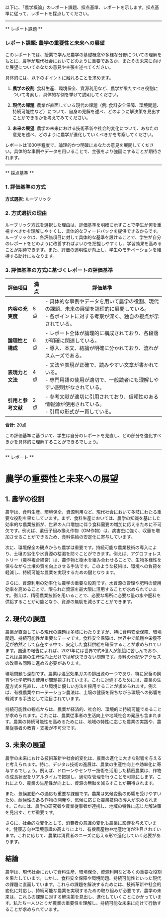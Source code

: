 以下に、「農学概論」のレポート課題、採点基準、レポートを示します。採点基準に従って、レポートを採点してください。

---------------------------------------
** レポート課題 **

### レポート課題: 農学の重要性と未来への展望

このレポートでは、授業で学んだ農学の基礎概念や多様な分野についての理解をもとに、農学が現代社会においてどのように重要であるか、またその未来に向けた展望についてあなたの意見や主張を述べてください。

具体的には、以下のポイントに触れることを求めます。

1. **農学の役割**: 食料生産、環境保全、資源利用など、農学が果たすべき役割について考察し、具体的な例を挙げて説明してください。

2. **現代の課題**: 農業が直面している現代の課題（例: 食料安全保障、環境問題、持続可能性など）について、自身の見解を述べ、どのように解決策を見出すことができるかを考えてみてください。

3. **未来の展望**: 農学の未来における技術革新や社会的変化について、あなたの意見を述べ、どのように農学が進化していくべきかを考察してください。

レポートは1600字程度で、論理的かつ明確にあなたの意見を展開してください。具体的な事例やデータを用いることで、主張をより強固にすることが期待されます。

---------------------------------------
** 採点基準 **

### 1. 評価基準の方式
**方式選択:** ルーブリック

### 2. 方式選択の理由
ルーブリック方式を選択した理由は、評価基準を明確に示すことで学生が何を重視すべきかを理解しやすくし、具体的なフィードバックを提供できるからです。ルーブリックは、各評価項目に対して具体的な基準を設けることで、学生が自分のレポートをどのように改善すればよいかを把握しやすくし、学習効果を高めることが期待できます。また、評価の透明性が向上し、学生のモチベーションを維持する助けにもなります。

### 3. 評価基準の方式に基づくレポートの評価基準

| 評価項目               | 満点 | 評価基準                                                                                     |
|------------------------|------|----------------------------------------------------------------------------------------------|
| **内容の充実度**       | 8点  | - 具体的な事例やデータを用いて農学の役割、現代の課題、未来の展望を論理的に展開している。<br>- 各ポイントに対する考察が深く、独自の視点が示されている。 |
| **論理性と構成**       | 6点  | - レポート全体が論理的に構成されており、各段落が明確に関連している。<br>- 導入、本文、結論が明確に分かれており、流れがスムーズである。 |
| **表現力と文法**       | 4点  | - 文法や表現が正確で、読みやすい文章が書かれている。<br>- 専門用語の使用が適切で、一般読者にも理解しやすい説明がなされている。 |
| **引用と参考文献**     | 2点  | - 参考文献が適切に引用されており、信頼性のある情報源が使用されている。<br>- 引用の形式が一貫している。 |

**合計:** 20点

この評価基準に基づいて、学生は自分のレポートを見直し、どの部分を強化すべきかを具体的に理解することができるでしょう。

---------------------------------------
** レポート **
# 農学の重要性と未来への展望

## 1. 農学の役割

農学は、食料生産、環境保全、資源利用など、現代社会において多岐にわたる重要な役割を果たしています。まず、食料生産においては、農学の知識を基にした効率的な農業技術が、世界の人口増加に伴う食料需要の増加に応えるために不可欠です。例えば、遺伝子組み換え作物（GM作物）は、病害虫に強く、収量を増加させることができるため、食料供給の安定化に寄与しています。

次に、環境保全の観点からも農学は重要です。持続可能な農業技術の導入により、土壌の劣化や水資源の枯渇を防ぐことができます。例えば、アグロフォレストリー（農林複合経営）は、農作物と樹木を組み合わせることで、生物多様性を保ちながら土壌の質を向上させる手法です。このような技術は、環境への負荷を軽減し、持続可能な農業を実現するための鍵となります。

さらに、資源利用の効率化も農学の重要な役割です。水資源の管理や肥料の使用効率を高めることで、限られた資源を最大限に活用することが求められています。例えば、精密農業技術を用いることで、必要な場所に必要な量の水や肥料を供給することが可能となり、資源の無駄を減らすことができます。

## 2. 現代の課題

農業が直面している現代の課題は多岐にわたりますが、特に食料安全保障、環境問題、持続可能性が重要なテーマです。食料安全保障は、世界中で飢餓や栄養不足が依然として存在する中で、安定した食料供給を確保することが求められています。国連の報告によれば、2021年には世界で約8億人が飢餓に苦しんでおり、これは農業の生産性向上だけでは解決できない問題です。食料の分配やアクセスの改善も同時に進める必要があります。

環境問題も深刻です。農業は温室効果ガスの排出源の一つであり、特に家畜の飼育や化学肥料の使用が問題視されています。これに対処するためには、農業の生産方式を見直し、より環境に優しい方法を採用することが求められます。例えば、有機農業やローテーション農法は、土壌の健康を保ちながら環境への影響を軽減する手法として注目されています。

持続可能性の観点からは、農業が経済的、社会的、環境的に持続可能であることが求められます。これには、農業従事者の生活向上や地域社会の発展も含まれます。農業の持続可能性を高めるためには、地域の特性に応じた農業の実践や、農業従事者の教育・支援が不可欠です。

## 3. 未来の展望

農学の未来における技術革新や社会的変化は、農業の進化に大きな影響を与えると考えられます。特に、デジタル技術の進展は、農業の生産性向上や効率化に寄与するでしょう。例えば、ドローンやセンサー技術を活用した精密農業は、作物の成長状況をリアルタイムで把握し、適切な管理を行うことを可能にします。これにより、農業の生産性が向上し、資源の無駄を減らすことが期待されます。

また、気候変動への適応も重要な課題です。農業は気候変動の影響を受けやすいため、耐候性のある作物の開発や、気候に応じた農業技術の導入が求められます。これには、農学の研究者や農業従事者が連携し、地域の特性に応じた解決策を見出すことが重要です。

さらに、社会的な変化として、消費者の意識の変化も農業に影響を与えています。健康志向や環境意識の高まりにより、有機農産物や地産地消が注目されています。これに応じて、農業は消費者のニーズに応える形で進化していく必要があります。

## 結論

農学は、現代社会において食料生産、環境保全、資源利用など多くの重要な役割を果たしています。しかし、食料安全保障や環境問題、持続可能性といった現代の課題に直面しています。これらの課題を解決するためには、技術革新や社会的変化に対応し、持続可能な農業を実現するための取り組みが必要です。農学の未来は、これらの課題に対する解決策を見出し、進化していくことにかかっています。私たち一人ひとりが農業の重要性を理解し、持続可能な未来に向けて行動することが求められています。

